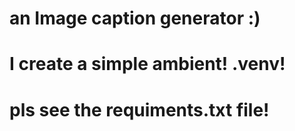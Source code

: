 # an Image caption generator :)

# I create a simple ambient! .venv!

# pls see the requiments.txt file!